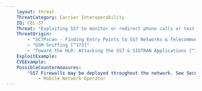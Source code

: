 ```yaml
---
    layout: threat
    ThreatCategory: Carrier Interoperability
    ID: CEL-37
    Threat: "Exploiting SS7 to monitor or redirect phone calls or text messages"
    ThreatOrigin:
        - "SCTPscan - Finding Entry Points to SS7 Networks & Telecommunication Backbones [^172]"
        - "GSM Sniffing [^173]"
        - "Toward the HLR: Attacking the SS7 & SIGTRAN Applications [^174]"
    ExploitExample:
    CVEExample:
    PossibleCountermeasures:
        "SS7 Firewalls may be deployed throughout the network. See Securing SS7 Telecommunications Networks [^191]":
            - Mobile Network Operator
---
```

